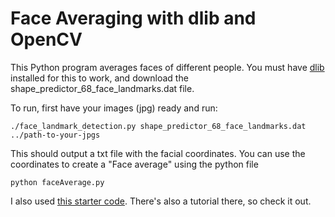 # Face Averaging with dlib and OpenCV

This Python program averages faces of different people. You must have [dlib](http://dlib.net/) installed for this to work, and download the shape_predictor_68_face_landmarks.dat file. 

To run, first have your images (jpg) ready and run:
```
./face_landmark_detection.py shape_predictor_68_face_landmarks.dat ../path-to-your-jpgs

```

This should output a txt file with the facial coordinates. You can use the coordinates to create a "Face average" using the python file
```
python faceAverage.py
```

I also used [this starter code](https://www.learnopencv.com/average-face-opencv-c-python-tutorial/). There's also a tutorial there, so check it out.
